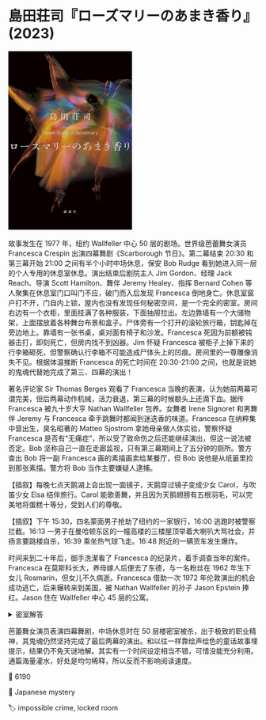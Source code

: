 # 島田荘司『ローズマリーのあまき香り』(2023)

<img src=images/2023_cover.jpg width=250/>

故事发生在 1977 年，纽约 Wallfeller 中心 50 层的剧场。世界级芭蕾舞女演员 Francesca Crespin 出演四幕舞剧《Scarborough 节日》。第二幕结束 20:30 和第三幕开始 21:00 之间有半个小时中场休息，保安 Bob Rudge 看到她进入同一层的个人专用的休息室休息。演出结束后剧院主人 Jim Gordon、经理 Jack Reach、导演 Scott Hamilton、舞伴 Jeremy Healey、指挥 Bernard Cohen 等人聚集在休息室门口叫门不应，破门而入后发现 Francesca 倒地身亡。休息室窗户打不开，门自内上锁，屋内也没有发现任何秘密空间，是一个完全的密室。房间右边有一个衣柜，里面挂满了各种服装，下面抽屉拉出。左边靠墙有一个大储物架，上面摆放着各种舞台布景和盒子。尸体旁有一个打开的滚轮旅行箱，钥匙掉在旁边地上。靠墙有一张书桌，桌对面有椅子和沙发。Francesca 死因为前额被钝器击打，即刻死亡，但房内找不到凶器。Jim 怀疑 Francesca 被柜子上掉下来的行李箱砸死，但警察确认行李箱不可能造成尸体头上的凹痕。房间里的一尊雕像消失不见。根据体温推断 Francesca 的死亡时间在 20:30-21:00 之间，也就是说她的鬼魂代替她完成了第三、四幕的演出！

著名评论家 Sir Thomas Berges 观看了 Francesca 当晚的表演，认为她前两幕可谓完美，但后两幕动作机械，活力衰退，第三幕的时候额头上还滴下血。据传 Francesca 被九十岁大亨 Nathan Wallfeller 包养。女舞者 Irene Signoret 和男舞伴 Jeremy 与 Francesca 牵手跳舞时都闻到迷迭香的味道。Francesca 在纳粹集中营出生，臭名昭著的 Matteo Sjostrom 拿她母亲做人体实验，警察怀疑 Francesca 是否有“无痛症”，所以受了致命伤之后还能继续演出，但这一说法被否定。Bob 坚称自己一直在走廊监视，只有第三幕期间上了五分钟的厕所。警方查出 Bob 将一副 Francesca 画的素描画卖给某餐厅，但 Bob 说他是从纸篓里捡到那张素描。警方将 Bob 当作主要嫌疑人逮捕。

【插叙】每晚七点天鹅湖上会出现一面镜子，天鹅穿过镜子变成少女 Carol，与吹笛少女 Elsa 结伴旅行。Carol 能歌善舞，并且因为天鹅翅膀有五根羽毛，可以完美地将蛋糕十等分，受到人们的尊敬。

【插叙】下午 15:30，四名蒙面男子抢劫了纽约的一家银行，16:00 逃跑时被警察拦截。16:13 一男子在曼哈顿东区的一幢高楼的三楼屋顶举着大喇叭大骂社会，并扬言要跳楼自杀，16:39 乘坐热气球飞走。16:48 附近的一辆货车发生爆炸。

时间来到二十年后，御手洗潔看了 Francesca 的纪录片，着手调查当年的案件。Francesca 在莫斯科长大，养母嫁人后便去了东德，与一名粉丝在 1962 年生下女儿 Rosmarin，但女儿不久病逝。Francesca 借助一次 1972 年伦敦演出的机会成功逃亡，后来辗转来到美国，被 Nathan Wallfeller 的孙子 Jason Epstein 捧红。Jason 住在 Wallfeller 中心 45 层的公寓。

<details><summary>密室解答</summary>
Francesca 有一个孪生妹妹 Anya Zelkin。Francesca 为了能成功逃亡，将 Rosmarin 委托给 Anya 带大。Anya 来到纽约与 Jason 上床，委托他说服 Francesca 不要夺回 Rosmarin。中场休息时 Francesca 与 Anya 发生争吵，用拐杖将 Anya 额头打伤，Jason 失手用雕像将 Francesca 打死。休息室里有一面大衣镜，和天鹅的故事一样，到晚上七点便会自动打开，八点关闭，但 Wallfeller 家采用“十进制时间”，对应于正常时间晚上 8:24 打开，9:36 关闭。Jason 从镜子出口走到 50 层的大楼外面，把雕像扔进楼层间露天庭院的灌木丛，回到 45 层。Anya 假冒 Francesca 跳了第三幕和第四幕，额头滴血是之前被 Francesca 打伤。舞伴闻到的迷迭香是夜晚露天庭院的味道。

Jason 策划银行劫案。原计划劫匪在十进制时间的下午四点，也就是正常时间的 4:48 离开银行。那时气球人刚刚升空九分钟，货车发生爆炸，银行门口正是一片混乱，容易趁乱逃脱。结果劫匪不知道要使用十进制时间，逃跑失败。

<img src=images/2023_clock.jpg width=400/>
</details>

芭蕾舞女演员表演四幕舞剧，中场休息时在 50 层楼密室被杀，出于极致的职业精神，其鬼魂仍然坚持完成了最后两幕的演出。和以往一样靠绘声绘色的童话故事埋提示，结果仍不免天谜地解。其实有一个时间设定相当不错，可惜没能充分利用。通篇海量灌水，好处是均匀稀释，所以反而不影响阅读速度。

:link: 6190

:file_folder: Japanese mystery

:label: impossible crime, locked room
